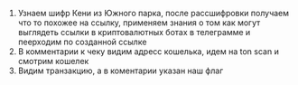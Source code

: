 1. Узнаем шифр Кени из Южного парка, после рассшифровки получаем что то похожее на ссылку, применяем знания о том как могут выглядеть ссылки в криптовалютных ботах в телеграмме и пеерходим по созданной ссылке
2. В комментарии к чеку видим адресс кошелька, идем на ton scan и смотрим кошелек
3. Видим транзакцию, а в коментарии указан наш флаг